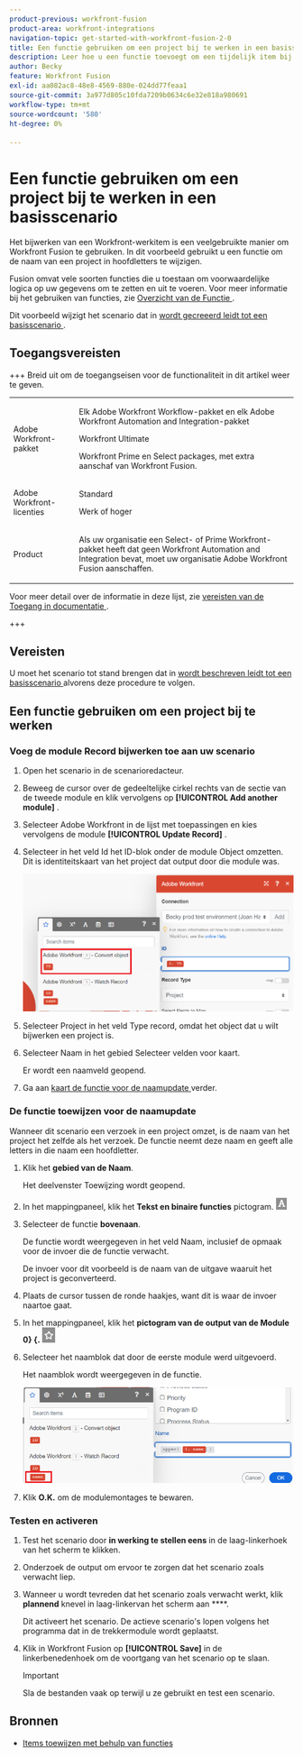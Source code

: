 ```yaml
---
product-previous: workfront-fusion
product-area: workfront-integrations
navigation-topic: get-started-with-workfront-fusion-2-0
title: Een functie gebruiken om een project bij te werken in een basisscenario
description: Leer hoe u een functie toevoegt om een tijdelijk item bij te werken in Workfront.
author: Becky
feature: Workfront Fusion
exl-id: aa082ac8-48e8-4569-880e-024dd77feaa1
source-git-commit: 3a977d805c10fda7209b0634c6e32e818a980691
workflow-type: tm+mt
source-wordcount: '580'
ht-degree: 0%

---
```


# Een functie gebruiken om een project bij te werken in een basisscenario

Het bijwerken van een Workfront-werkitem is een veelgebruikte manier om Workfront Fusion te gebruiken. In dit voorbeeld gebruikt u een functie om de naam van een project in hoofdletters te wijzigen.

Fusion omvat vele soorten functies die u toestaan om voorwaardelijke logica op uw gegevens om te zetten en uit te voeren. Voor meer informatie bij het gebruiken van functies, zie [ Overzicht van de Functie ](/help/workfront-fusion/get-started-with-fusion/understand-fusion/function-overview.md).

Dit voorbeeld wijzigt het scenario dat in [ wordt gecreeerd leidt tot een basisscenario ](/help/workfront-fusion/build-practice-scenarios/create-basic-scenario.md).

## Toegangsvereisten

+++ Breid uit om de toegangseisen voor de functionaliteit in dit artikel weer te geven.

<table style="table-layout:auto">
 <col> 
 <col> 
 <tbody> 
  <tr> 
   <td role="rowheader">Adobe Workfront-pakket</td> 
   <td> <p>Elk Adobe Workfront Workflow-pakket en elk Adobe Workfront Automation and Integration-pakket</p><p>Workfront Ultimate</p><p>Workfront Prime en Select packages, met extra aanschaf van Workfront Fusion.</p> </td> 
  </tr> 
  <tr data-mc-conditions=""> 
   <td role="rowheader">Adobe Workfront-licenties</td> 
   <td> <p>Standard</p><p>Werk of hoger</p> </td> 
  </tr> 
  <tr> 
   <td role="rowheader">Product</td> 
   <td>
   <p>Als uw organisatie een Select- of Prime Workfront-pakket heeft dat geen Workfront Automation and Integration bevat, moet uw organisatie Adobe Workfront Fusion aanschaffen.</li></ul>
   </td> 
  </tr>
 </tbody> 
</table>

Voor meer detail over de informatie in deze lijst, zie [ vereisten van de Toegang in documentatie ](/help/workfront-fusion/references/licenses-and-roles/access-level-requirements-in-documentation.md).

+++

## Vereisten

U moet het scenario tot stand brengen dat in [ wordt beschreven leidt tot een basisscenario ](/help/workfront-fusion/build-practice-scenarios/create-basic-scenario.md) alvorens deze procedure te volgen.

## Een functie gebruiken om een project bij te werken

### Voeg de module Record bijwerken toe aan uw scenario

1. Open het scenario in de scenarioredacteur.
1. Beweeg de cursor over de gedeeltelijke cirkel rechts van de sectie van de tweede module en klik vervolgens op **[!UICONTROL Add another module]** .
1. Selecteer Adobe Workfront in de lijst met toepassingen en kies vervolgens de module **[!UICONTROL Update Record]** .
1. Selecteer in het veld Id het ID-blok onder de module Object omzetten. Dit is identiteitskaart van het project dat output door die module was.

   ![ identiteitskaart van voorwerp van de Bekeerling ](assets/id-convert-object.png)

1. Selecteer Project in het veld Type record, omdat het object dat u wilt bijwerken een project is.
1. Selecteer Naam in het gebied Selecteer velden voor kaart.

   Er wordt een naamveld geopend.
1. Ga aan [ kaart de functie voor de naamupdate ](#map-the-function-for-the-name-update) verder.

### De functie toewijzen voor de naamupdate

Wanneer dit scenario een verzoek in een project omzet, is de naam van het project het zelfde als het verzoek. De functie neemt deze naam en geeft alle letters in die naam een hoofdletter.

1. Klik het **gebied van de Naam**.

   Het deelvenster Toewijzing wordt geopend.
1. In het mappingpaneel, klik het **Tekst en binaire functies** pictogram. ![ de functies van de Tekst pictogram ](assets/toolbar-icon-text&binary-functions.png)
1. Selecteer de functie **bovenaan**.

   De functie wordt weergegeven in het veld Naam, inclusief de opmaak voor de invoer die de functie verwacht.

   De invoer voor dit voorbeeld is de naam van de uitgave waaruit het project is geconverteerd.

1. Plaats de cursor tussen de ronde haakjes, want dit is waar de invoer naartoe gaat.
1. In het mappingpaneel, klik het **pictogram van de output van de Module 0} {.** ![ het outputpictogram van de Module ](assets/toolbar-icon-functions-you-map-from-other-modules.png)
1. Selecteer het naamblok dat door de eerste module werd uitgevoerd.

   Het naamblok wordt weergegeven in de functie.

   ![ het blok van de Naam in functie ](assets/map-name.png)

1. Klik **O.K.** om de modulemontages te bewaren.

### Testen en activeren

1. Test het scenario door **in werking te stellen eens** in de laag-linkerhoek van het scherm te klikken.
1. Onderzoek de output om ervoor te zorgen dat het scenario zoals verwacht liep.
1. Wanneer u wordt tevreden dat het scenario zoals verwacht werkt, klik **plannend** knevel in laag-linkervan het scherm aan ****.

   Dit activeert het scenario. De actieve scenario&#39;s lopen volgens het programma dat in de trekkermodule wordt geplaatst.
1. Klik in Workfront Fusion op **[!UICONTROL Save]** in de linkerbenedenhoek om de voortgang van het scenario op te slaan.

   >[!IMPORTANT]
   >
   >Sla de bestanden vaak op terwijl u ze gebruikt en test een scenario.

## Bronnen

* [Items toewijzen met behulp van functies](/help//workfront-fusion/create-scenarios/map-data/map-using-functions.md)
